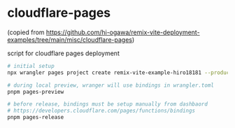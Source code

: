 # cloudflare-pages

(copied from https://github.com/hi-ogawa/remix-vite-deployment-examples/tree/main/misc/cloudflare-pages)

script for cloudflare pages deployment

```sh
# initial setup
npx wrangler pages project create remix-vite-example-hiro18181 --production-branch main

# during local preview, wranger will use bindings in wrangler.toml
pnpm pages-preview

# before release, bindings must be setup manually from dashbaord
# https://developers.cloudflare.com/pages/functions/bindings
pnpm pages-release
```
